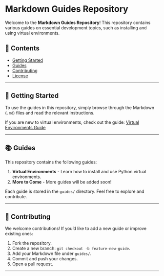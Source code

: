 # Markdown Guides Repository

Welcome to the **Markdown Guides Repository**! This repository contains various guides on essential development topics, such as installing and using virtual environments.

## 📖 Contents

- [Getting Started](#getting-started)
- [Guides](#guides)
- [Contributing](#contributing)
- [License](#license)

---

## 🚀 Getting Started

To use the guides in this repository, simply browse through the Markdown (`.md`) files and read the relevant instructions.

If you are new to virtual environments, check out the guide: [Virtual Environments Guide](Readme-Guides/Setup%20Old%20Version%20Python%20Virtual%20Environment.md)

---

## 📚 Guides

This repository contains the following guides:

1. **Virtual Environments** - Learn how to install and use Python virtual environments.
2. **More to Come** - More guides will be added soon!

Each guide is stored in the `guides/` directory. Feel free to explore and contribute.

---

## 🤝 Contributing

We welcome contributions! If you’d like to add a new guide or improve existing ones:

1. Fork the repository.
2. Create a new branch: `git checkout -b feature-new-guide`.
3. Add your Markdown file under `guides/`.
4. Commit and push your changes.
5. Open a pull request.

---



